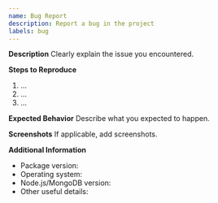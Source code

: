 ```yaml
---
name: Bug Report
description: Report a bug in the project
labels: bug
---
```


**Description**
Clearly explain the issue you encountered.

**Steps to Reproduce**
1. ...
2. ...
3. ...

**Expected Behavior**
Describe what you expected to happen.

**Screenshots**
If applicable, add screenshots.

**Additional Information**
- Package version:
- Operating system:
- Node.js/MongoDB version:
- Other useful details:
